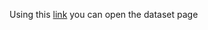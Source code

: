 Using this [link](https://huggingface.co/datasets/rexarski/eli5_category) you can open the dataset page
